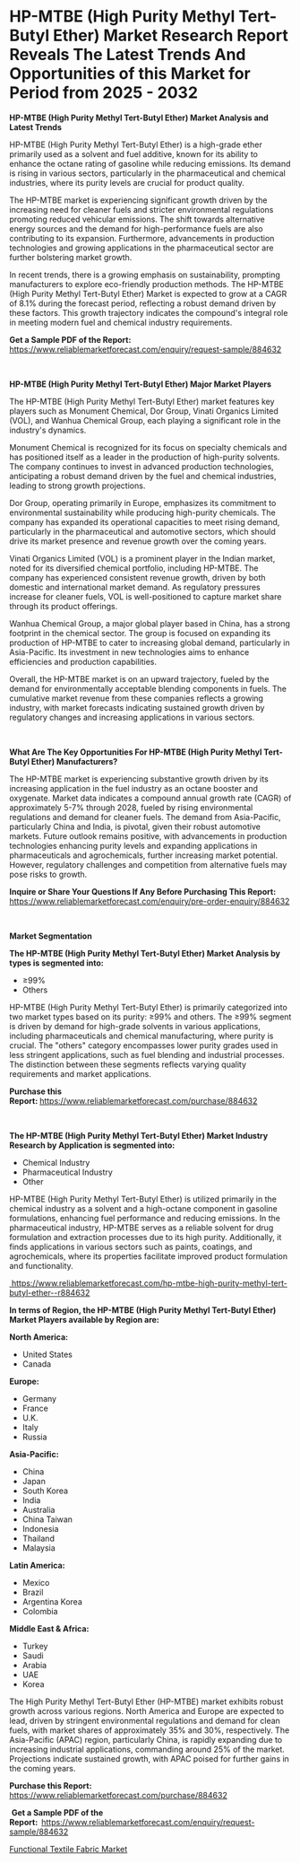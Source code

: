 <p><h1>HP-MTBE (High Purity Methyl Tert-Butyl Ether) Market Research Report Reveals The Latest Trends And Opportunities of this Market for Period from 2025 - 2032</h1></p><p><strong>HP-MTBE (High Purity Methyl Tert-Butyl Ether) Market Analysis and Latest Trends</strong></p>
<p><p>HP-MTBE (High Purity Methyl Tert-Butyl Ether) is a high-grade ether primarily used as a solvent and fuel additive, known for its ability to enhance the octane rating of gasoline while reducing emissions. Its demand is rising in various sectors, particularly in the pharmaceutical and chemical industries, where its purity levels are crucial for product quality.</p><p>The HP-MTBE market is experiencing significant growth driven by the increasing need for cleaner fuels and stricter environmental regulations promoting reduced vehicular emissions. The shift towards alternative energy sources and the demand for high-performance fuels are also contributing to its expansion. Furthermore, advancements in production technologies and growing applications in the pharmaceutical sector are further bolstering market growth.</p><p>In recent trends, there is a growing emphasis on sustainability, prompting manufacturers to explore eco-friendly production methods. The HP-MTBE (High Purity Methyl Tert-Butyl Ether) Market is expected to grow at a CAGR of 8.1% during the forecast period, reflecting a robust demand driven by these factors. This growth trajectory indicates the compound's integral role in meeting modern fuel and chemical industry requirements.</p></p>
<p><strong>Get a Sample PDF of the Report:&nbsp;</strong> <a href="https://www.reliablemarketforecast.com/enquiry/request-sample/884632?utm_campaign=2195&utm_medium=2&utm_source=Github&utm_content=ia&utm_term=01022025&utm_id=hp-mtbe-high-purity-methyl-tert-butyl-ether">https://www.reliablemarketforecast.com/enquiry/request-sample/884632</a></p>
<p>&nbsp;</p>
<p><strong>HP-MTBE (High Purity Methyl Tert-Butyl Ether) Major Market Players</strong></p>
<p><p>The HP-MTBE (High Purity Methyl Tert-Butyl Ether) market features key players such as Monument Chemical, Dor Group, Vinati Organics Limited (VOL), and Wanhua Chemical Group, each playing a significant role in the industry's dynamics.</p><p>Monument Chemical is recognized for its focus on specialty chemicals and has positioned itself as a leader in the production of high-purity solvents. The company continues to invest in advanced production technologies, anticipating a robust demand driven by the fuel and chemical industries, leading to strong growth projections.</p><p>Dor Group, operating primarily in Europe, emphasizes its commitment to environmental sustainability while producing high-purity chemicals. The company has expanded its operational capacities to meet rising demand, particularly in the pharmaceutical and automotive sectors, which should drive its market presence and revenue growth over the coming years.</p><p>Vinati Organics Limited (VOL) is a prominent player in the Indian market, noted for its diversified chemical portfolio, including HP-MTBE. The company has experienced consistent revenue growth, driven by both domestic and international market demand. As regulatory pressures increase for cleaner fuels, VOL is well-positioned to capture market share through its product offerings.</p><p>Wanhua Chemical Group, a major global player based in China, has a strong footprint in the chemical sector. The group is focused on expanding its production of HP-MTBE to cater to increasing global demand, particularly in Asia-Pacific. Its investment in new technologies aims to enhance efficiencies and production capabilities.</p><p>Overall, the HP-MTBE market is on an upward trajectory, fueled by the demand for environmentally acceptable blending components in fuels. The cumulative market revenue from these companies reflects a growing industry, with market forecasts indicating sustained growth driven by regulatory changes and increasing applications in various sectors.</p></p>
<p>&nbsp;</p>
<p><strong>What Are The Key Opportunities For HP-MTBE (High Purity Methyl Tert-Butyl Ether) Manufacturers?</strong></p>
<p><p>The HP-MTBE market is experiencing substantive growth driven by its increasing application in the fuel industry as an octane booster and oxygenate. Market data indicates a compound annual growth rate (CAGR) of approximately 5-7% through 2028, fueled by rising environmental regulations and demand for cleaner fuels. The demand from Asia-Pacific, particularly China and India, is pivotal, given their robust automotive markets. Future outlook remains positive, with advancements in production technologies enhancing purity levels and expanding applications in pharmaceuticals and agrochemicals, further increasing market potential. However, regulatory challenges and competition from alternative fuels may pose risks to growth.</p></p>
<p><strong>Inquire or Share Your Questions If Any Before Purchasing This Report:</strong> <a href="https://www.reliablemarketforecast.com/enquiry/pre-order-enquiry/884632?utm_campaign=2195&utm_medium=2&utm_source=Github&utm_content=ia&utm_term=01022025&utm_id=hp-mtbe-high-purity-methyl-tert-butyl-ether">https://www.reliablemarketforecast.com/enquiry/pre-order-enquiry/884632</a></p>
<p>&nbsp;</p>
<p><strong>Market Segmentation</strong></p>
<p><strong>The HP-MTBE (High Purity Methyl Tert-Butyl Ether) Market Analysis by types is segmented into:</strong></p>
<p><ul><li>≥99%</li><li>Others</li></ul></p>
<p><p>HP-MTBE (High Purity Methyl Tert-Butyl Ether) is primarily categorized into two market types based on its purity: ≥99% and others. The ≥99% segment is driven by demand for high-grade solvents in various applications, including pharmaceuticals and chemical manufacturing, where purity is crucial. The "others" category encompasses lower purity grades used in less stringent applications, such as fuel blending and industrial processes. The distinction between these segments reflects varying quality requirements and market applications.</p></p>
<p><strong>Purchase this Report:&nbsp;</strong><a href="https://www.reliablemarketforecast.com/purchase/884632?utm_campaign=2195&utm_medium=2&utm_source=Github&utm_content=ia&utm_term=01022025&utm_id=hp-mtbe-high-purity-methyl-tert-butyl-ether">https://www.reliablemarketforecast.com/purchase/884632</a></p>
<p>&nbsp;</p>
<p><strong>The HP-MTBE (High Purity Methyl Tert-Butyl Ether) Market Industry Research by Application is segmented into:</strong></p>
<p><ul><li>Chemical Industry</li><li>Pharmaceutical Industry</li><li>Other</li></ul></p>
<p><p>HP-MTBE (High Purity Methyl Tert-Butyl Ether) is utilized primarily in the chemical industry as a solvent and a high-octane component in gasoline formulations, enhancing fuel performance and reducing emissions. In the pharmaceutical industry, HP-MTBE serves as a reliable solvent for drug formulation and extraction processes due to its high purity. Additionally, it finds applications in various sectors such as paints, coatings, and agrochemicals, where its properties facilitate improved product formulation and functionality.</p></p>
<p><a href="https://www.reliablemarketforecast.com/hp-mtbe-high-purity-methyl-tert-butyl-ether--r884632?utm_campaign=2195&utm_medium=2&utm_source=Github&utm_content=ia&utm_term=01022025&utm_id=hp-mtbe-high-purity-methyl-tert-butyl-ether">&nbsp;https://www.reliablemarketforecast.com/hp-mtbe-high-purity-methyl-tert-butyl-ether--r884632</a></p>
<p><strong>In terms of Region, the HP-MTBE (High Purity Methyl Tert-Butyl Ether) Market Players available by Region are:</strong></p>
<p>
    <p> <strong> North America: </strong>
        <ul>
            <li>United States</li>
            <li>Canada</li>
        </ul>
        </p> 
    <p> <strong> Europe: </strong>
        <ul>
            <li>Germany</li>
            <li>France</li>
            <li>U.K.</li>
            <li>Italy</li>
            <li>Russia</li>
        </ul>
        </p> 
    <p> <strong> Asia-Pacific: </strong>
        <ul>
            <li>China</li>
            <li>Japan</li>
            <li>South Korea</li>
            <li>India</li>
            <li>Australia</li>
            <li>China Taiwan</li>
            <li>Indonesia</li>
            <li>Thailand</li>
            <li>Malaysia</li>
        </ul>
        </p> 
    <p> <strong> Latin America: </strong>
        <ul>
            <li>Mexico</li>
            <li>Brazil</li>
            <li>Argentina Korea</li>
            <li>Colombia</li>
        </ul>
        </p> 
    <p> <strong> Middle East & Africa: </strong>
        <ul>
            <li>Turkey</li>
            <li>Saudi</li>
            <li>Arabia</li>
            <li>UAE</li>
            <li>Korea</li>
        </ul>
    </p>
    </p>
<p><p>The High Purity Methyl Tert-Butyl Ether (HP-MTBE) market exhibits robust growth across various regions. North America and Europe are expected to lead, driven by stringent environmental regulations and demand for clean fuels, with market shares of approximately 35% and 30%, respectively. The Asia-Pacific (APAC) region, particularly China, is rapidly expanding due to increasing industrial applications, commanding around 25% of the market. Projections indicate sustained growth, with APAC poised for further gains in the coming years.</p></p>
<p><strong>Purchase this Report: </strong><a href="https://www.reliablemarketforecast.com/purchase/884632?utm_campaign=2195&utm_medium=2&utm_source=Github&utm_content=ia&utm_term=01022025&utm_id=hp-mtbe-high-purity-methyl-tert-butyl-ether">https://www.reliablemarketforecast.com/purchase/884632</a></p>
<p>&nbsp;<strong>Get a Sample PDF of the Report:&nbsp;&nbsp;</strong><a href="https://www.reliablemarketforecast.com/enquiry/request-sample/884632?utm_campaign=2195&utm_medium=2&utm_source=Github&utm_content=ia&utm_term=01022025&utm_id=hp-mtbe-high-purity-methyl-tert-butyl-ether">https://www.reliablemarketforecast.com/enquiry/request-sample/884632</a></p>
<p><strong></strong></p>
<p><p><a href="https://github.com/edacruz6/Market-Research-Report-List-1/blob/main/functional-textile-fabric-market.md?utm_campaign=2195&utm_medium=2&utm_source=Github&utm_content=ia&utm_term=01022025&utm_id=hp-mtbe-high-purity-methyl-tert-butyl-ether">Functional Textile Fabric Market</a></p></p>